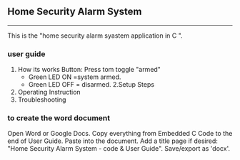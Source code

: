 ## Home Security Alarm System
------
This is the "home security alarm syastem application in C ".


### user guide
1. How its works
   Button: Press tom toggle "armed"
   - Green LED ON =system armed.
   - Green LED OFF = disarmed.
2.Setup Steps
3. Operating Instruction
4. Troubleshooting

### to create the word document
Open Word or Google Docs.
Copy everything from Embedded C Code to the end of User
Guide.
Paste into the document.
Add a title page if desired: "Home Security Alarm System -
code & User Guide".
Save/export as 'docx'.


   
